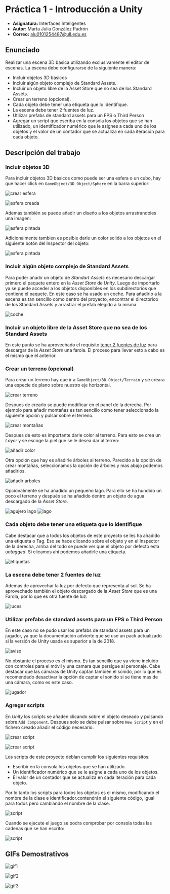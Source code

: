 # Práctica 1 - Introducción a Unity
* **Asignatura:** Interfaces Inteligentes
* **Autor:** Marta Julia González Padrón
* **Correo:** alu0101254487@ull.edu.es

## Enunciado
Realizar una escena 3D básica utilizando exclusivamente el editor de escenas. La escena debe configurarse de la siguiente manera:

* Incluir objetos 3D básicos
* Incluir  algún objeto complejo de Standard Assets.
* Incluir un objeto libre de la Asset Store que no sea de los Standard Assets.
* Crear un terreno (opcional).
* Cada objeto debe tener una etiqueta que lo identifique.
* La escena debe tener 2 fuentes de luz.
* Utilizar prefabs de standard assets para un FPS o Third Person
* Agregar un script que escriba en la consola los objetos que se han utilizado, un identificador numérico que le asignes a cada uno de los objetos  y el valor de un contador que se actualiza en cada iteración para cada objeto. 

## Descripción del trabajo
### Incluir objetos 3D
Para incluir objetos 3D básicos como puede ser una esfera o un cubo, hay que hacer click en `GameObject/3D Object/Sphere` en la barra superior:

![crear esfera](./img/1-create-gameobject.png)

![esfera creada](./img/2-sphere.png)

Además también se puede añadir un diseño a los objetos arrastrandoles una imagen:

![esfera pintada](./img/3-sphere-painted.png)

Adicionalmente tambien es posible darle un color solido a los objetos en el siguiente botón del Inspector del objeto:

![esfera pintada](./img/4-cube-color.png)

### Incluir  algún objeto complejo de Standard Assets
Para poder añadir un objeto de *Standart Assets* es necesario descargar primero el paquete entero en la *Asset Store* de *Unity*. Luego de importarlo ya se puede acceder a los objetos disponibles en los subdirectorios que contiene el paquete. En este caso se ha usado un coche. Para añadirlo a la escena es tan sencillo como dentro del proyecto, encontrar el directorioo de los Standard Assets y arrastrar el prefab elegido a la misma.

![coche](./img/5-standard-asset-car.png)

### Incluir un objeto libre de la Asset Store que no sea de los Standard Assets
En este punto se ha aprovechado el requisito [tener 2 fuentes de luz](#la-escena-debe-tener-2-fuentes-de-luz) para descargar de la *Asset Store* una farola. El proceso para llevar esto a cabo es el mismo que el anterior.

### Crear un terreno (opcional)
Para crear un terreno hay que ir a `GameObject/3D Object/Terrain` y se creara una especie de plano sobre nuestro eje horizontal.

![crear terreno](./img/7-create-terrain.png)

Despues de crearlo se puede modificar en el panel de la derecha. Por ejemplo para añadir montañas es tan sencillo como tener seleccionado la siguiente opción y pulsar sobre el terreno.

![crear montañas](./img/8-create-mountains.png)

Despues de esto es importante darle color al terreno. Para esto se crea un *Layer* y se escoge la piel que se le desea dar al terren: 

![añadir color](./img/9-create-layer.png)

Otra opción que hay es añadirle árboles al terreno. Parecido a la opción de crear montañas, seleccionamos la opción de árboles y mas abajo podemos añadirlos.

![añadir arboles](./img/10-add-trees.png)

Opcionalmente se ha añadido un pequeño lago. Para ello se ha hundido un poco el terreno y después se ha añadido dentro un objeto de agua descargado de la *Asset Store*.

![agujero lago](./img/11-create-hole-lake.png)
![lago](./img/12-lake-water.png)


### Cada objeto debe tener una etiqueta que lo identifique
Cabe destacar que a todos los objetos de este proyecto se les ha añadido una etiqueta o Tag. Eso se hace clicando sobre el objeto y en el Inspector de la derecha, arriba del todo se puede ver que el objeto por defecto esta *untagged*. Si clicamos ahi podemos añadirle una etiqueta.

![etiquetas](./img/6-tags.png)

### La escena debe tener 2 fuentes de luz
Ademas de aprovechar la luz por defecto que representa al sol. Se ha aprovechado también el objeto descargado de la *Asset Store* que es una Farola, por lo que es otra fuente de luz:

![luces](./img/12c-two-lights.png)

### Utilizar prefabs de standard assets para un FPS o Third Person
En este caso no se pudo usar los prefabs de standard assets para un jugador, ya que la documentación advierte que se use un pack actualizado si la versión de Unity usada es superior a la de 2018.

![aviso](./img/17-starter-assets.png)

No obstante el proceso es el mismo. Es tan sencillo que ya viene incluido con controles para el móvil y una camara que persigue al personaje. Cabe destacar que las cámaras de Unity captan también el sonido, por lo que es recomendado desactivar la opción de captar el sonido si se tiene mas de una cámara, como es este caso.

![jugador](./img/12b-third-person.png)

### Agregar scripts
En *Unity* los scripts se añaden clicando sobre el objeto deseado y pulsando sobre `Add Component`. Despues solo se debe pulsar sobre `New Script` y en el fichero creado añadir el código necesario.

![crear script](./img/13-create-script.png)

![crear script](./img/14-script-component.png)

Los scripts de este proyecto debían cumplir los siguientes requisitos:
* Escribir en la consola los objetos que se han utilizado.
* Un identificador numérico que se le asigne a cada uno de los objetos.
* El valor de un contador que se actualiza en cada iteración para cada objeto. 

Por lo tanto los scripts para todos los objetos es el mismo, modificando el nombre de la clase e identificador.contendrán el siguiente código, igual para todos pero cambiando el nombre de la clase.

![script](./img/15-script.png)

Cuando se ejecute el juego se podra comprobar por consola todas las cadenas que se han escrito:

![script](./img/16-console-output.png)

## GIFs Demostrativos

![gif1](./img/gifs/gif1.gif)

![gif2](./img/gifs/gif2.gif)

![gif3](./img/gifs/gif3.gif)
